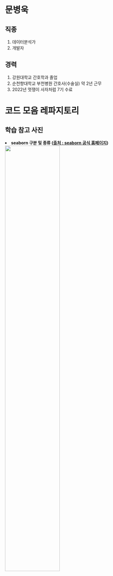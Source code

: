 <h1>문병욱</h1>


<p><h2>직종</h2>
<ol>
  <li>데이터분석가</li>
  <li>개발자</li></p>
</ol>

<p><h2>경력</h2>
<ol>
  <li>강원대학교 간호학과 졸업</li>
  <li>순천향대학교 부천병원 간호사(수술실) 약 2년 근무</li>
  <li>2022년 멋쟁이 사자처럼 7기 수료</li>
</ol>
</p>

<h1>코드 모음 레파지토리</h1>

<p>
<h2>학습 참고 사진</h2>
<li><strong>seaborn 구분 및 종류 (<a href="https://seaborn.pydata.org/tutorial/function_overview.html">출처 : seaborn 공식 홈페이지</a>)</strong></li>
<img src="https://seaborn.pydata.org/_images/function_overview_8_0.png" width="60%">






</p>

